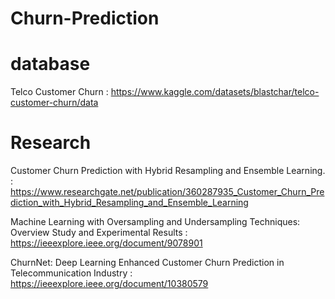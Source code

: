 # Churn-Prediction

# database
Telco Customer Churn
: https://www.kaggle.com/datasets/blastchar/telco-customer-churn/data
# Research

Customer Churn Prediction with Hybrid Resampling and Ensemble Learning.
: https://www.researchgate.net/publication/360287935_Customer_Churn_Prediction_with_Hybrid_Resampling_and_Ensemble_Learning

Machine Learning with Oversampling and Undersampling Techniques: Overview Study and Experimental Results
: https://ieeexplore.ieee.org/document/9078901

ChurnNet: Deep Learning Enhanced Customer Churn Prediction in Telecommunication Industry
: https://ieeexplore.ieee.org/document/10380579
